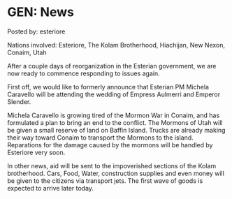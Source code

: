 # GEN: News

Posted by: esteriore

Nations involved: Esteriore, The Kolam Brotherhood, Hiachijan, New Nexon, Conaim, Utah

After a couple days of reorganization in the Esterian government, we are now ready to commence responding to issues again.

First off, we would like to formerly announce that Esterian PM Michela Caravello will be attending the wedding of Empress Aulmerri and Emperor Slender.

Michela Caravello is growing tired of the Mormon War in Conaim, and has formulated a plan to bring an end to the conflict. The Mormons of Utah will be given a small reserve of land on Baffin Island. Trucks are already making their way toward Conaim to transport the Mormons to the island. Reparations for the damage caused by the mormons will be handled by Esteriore very soon.

In other news, aid will be sent to the impoverished sections of the Kolam brotherhood. Cars, Food, Water, construction supplies and even money will be given to the citizens via transport jets. The first wave of goods is expected to arrive later today.
